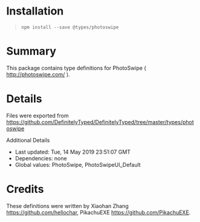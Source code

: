 # Installation
> `npm install --save @types/photoswipe`

# Summary
This package contains type definitions for PhotoSwipe ( http://photoswipe.com/ ).

# Details
Files were exported from https://github.com/DefinitelyTyped/DefinitelyTyped/tree/master/types/photoswipe

Additional Details
 * Last updated: Tue, 14 May 2019 23:51:07 GMT
 * Dependencies: none
 * Global values: PhotoSwipe, PhotoSwipeUI_Default

# Credits
These definitions were written by Xiaohan Zhang <https://github.com/hellochar>, PikachuEXE <https://github.com/PikachuEXE>.
